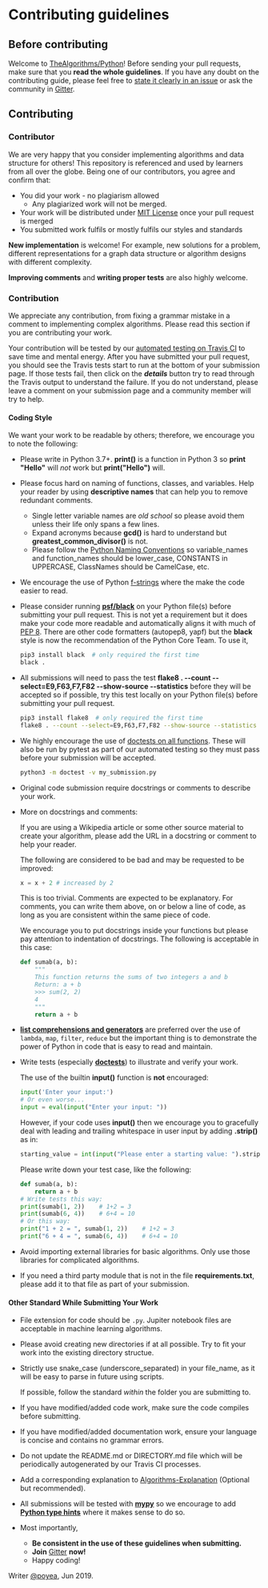 # Contributing guidelines

## Before contributing

Welcome to [TheAlgorithms/Python](https://github.com/TheAlgorithms/Python)! Before sending your pull requests, make sure that you **read the whole guidelines**. If you have any doubt on the contributing guide, please feel free to [state it clearly in an issue](https://github.com/TheAlgorithms/Python/issues/new) or ask the community in [Gitter](https://gitter.im/TheAlgorithms).

## Contributing

### Contributor

We are very happy that you consider implementing algorithms and data structure for others! This repository is referenced and used by learners from all over the globe. Being one of our contributors, you agree and confirm that:

- You did your work - no plagiarism allowed
  - Any plagiarized work will not be merged.
- Your work will be distributed under [MIT License](License) once your pull request is merged
- You submitted work fulfils or mostly fulfils our styles and standards

**New implementation** is welcome! For example, new solutions for a problem, different representations for a graph data structure or algorithm designs with different complexity.

**Improving comments** and **writing proper tests** are also highly welcome.

### Contribution

We appreciate any contribution, from fixing a grammar mistake in a comment to implementing complex algorithms. Please read this section if you are contributing your work.

Your contribution will be tested by our [automated testing on Travis CI](https://travis-ci.org/TheAlgorithms/Python/pull_requests) to save time and mental energy.  After you have submitted your pull request, you should see the Travis tests start to run at the bottom of your submission page.  If those tests fail, then click on the ___details___ button try to read through the Travis output to understand the failure.  If you do not understand, please leave a comment on your submission page and a community member will try to help.

#### Coding Style

We want your work to be readable by others; therefore, we encourage you to note the following:

- Please write in Python 3.7+.  __print()__ is a function in Python 3 so __print "Hello"__ will _not_ work but __print("Hello")__ will.

- Please focus hard on naming of functions, classes, and variables.  Help your reader by using __descriptive names__ that can help you to remove redundant comments.
    - Single letter variable names are _old school_ so please avoid them unless their life only spans a few lines.
    - Expand acronyms because __gcd()__ is hard to understand but __greatest_common_divisor()__ is not.
    - Please follow the [Python Naming Conventions](https://pep8.org/#prescriptive-naming-conventions) so variable_names and function_names should be lower_case, CONSTANTS in UPPERCASE, ClassNames should be CamelCase, etc.

- We encourage the use of Python [f-strings](https://realpython.com/python-f-strings/#f-strings-a-new-and-improved-way-to-format-strings-in-python) where the make the code easier to read.

- Please consider running [__psf/black__](https://github.com/python/black) on your Python file(s) before submitting your pull request.  This is not yet a requirement but it does make your code more readable and automatically aligns it with much of [PEP 8](https://www.python.org/dev/peps/pep-0008/).  There are other code formatters (autopep8, yapf) but the __black__ style is now the recommendation of the Python Core Team. To use it,
    ```bash
    pip3 install black  # only required the first time
    black .
    ```

- All submissions will need to pass the test __flake8 . --count --select=E9,F63,F7,F82 --show-source --statistics__ before they will be accepted so if possible, try this test locally on your Python file(s) before submitting your pull request.
    ```bash
    pip3 install flake8  # only required the first time
    flake8 . --count --select=E9,F63,F7,F82 --show-source --statistics
    ```

- We highly encourage the use of [doctests on all functions](https://docs.python.org/3/library/doctest.html).  These will also be run by pytest as part of our automated testing so they must pass before your submission will be accepted.
    ```bash
    python3 -m doctest -v my_submission.py
    ```

- Original code submission require docstrings or comments to describe your work.

- More on docstrings and comments:

  If you are using a Wikipedia article or some other source material to create your algorithm, please add the URL in a docstring or comment to help your reader.

  The following are considered to be bad and may be requested to be improved:

  ```python
  x = x + 2	# increased by 2
  ```

  This is too trivial. Comments are expected to be explanatory. For comments, you can write them above, on or below a line of code, as long as you are consistent within the same piece of code.

  We encourage you to put docstrings inside your functions but please pay attention to indentation of docstrings. The following is acceptable in this case:

  ```python
  def sumab(a, b):
      """
      This function returns the sums of two integers a and b
  	  Return: a + b
      >>> sum(2, 2)
      4
      """
      return a + b
  ```

- [__list comprehensions and generators__](https://docs.python.org/3/tutorial/datastructures.html#list-comprehensions) are preferred over the use of `lambda`, `map`, `filter`, `reduce` but the important thing is to demonstrate the power of Python in code that is easy to read and maintain.

- Write tests (especially [__doctests__](https://docs.python.org/3/library/doctest.html)) to illustrate and verify your work.

  The use of the builtin __input()__ function is **not** encouraged:

  ```python
  input('Enter your input:')
  # Or even worse...
  input = eval(input("Enter your input: "))
  ```

  However, if your code uses __input()__ then we encourage you to gracefully deal with leading and trailing whitespace in user input by adding __.strip()__ as in:

  ```python
  starting_value = int(input("Please enter a starting value: ").strip())
  ```

  Please write down your test case, like the following:

  ```python
  def sumab(a, b):
      return a + b
  # Write tests this way:
  print(sumab(1, 2))	# 1+2 = 3
  print(sumab(6, 4))	# 6+4 = 10
  # Or this way:
  print("1 + 2 = ", sumab(1, 2))	# 1+2 = 3
  print("6 + 4 = ", sumab(6, 4))	# 6+4 = 10
  ```

- Avoid importing external libraries for basic algorithms. Only use those libraries for complicated algorithms.

- If you need a third party module that is not in the file __requirements.txt__, please add it to that file as part of your submission.

#### Other Standard While Submitting Your Work

- File extension for code should be `.py`. Jupiter notebook files are acceptable in machine learning algorithms.

- Please avoid creating new directories if at all possible.  Try to fit your work into the existing directory structue.

- Strictly use snake_case (underscore_separated) in your file_name, as it will be easy to parse in future using scripts.

  If possible, follow the standard *within* the folder you are submitting to.

- If you have modified/added code work, make sure the code compiles before submitting.

- If you have modified/added documentation work, ensure your language is concise and contains no grammar errors.

- Do not update the README.md or DIRECTORY.md file which will be periodically autogenerated by our Travis CI processes.

- Add a corresponding explanation to [Algorithms-Explanation](https://github.com/TheAlgorithms/Algorithms-Explanation) (Optional but recommended).

- All submissions will be tested with [__mypy__](http://www.mypy-lang.org) so we encourage to add [__Python type hints__](https://docs.python.org/3/library/typing.html) where it makes sense to do so.

- Most importantly,

  - **Be consistent in the use of these guidelines when submitting.**
  - **Join** [Gitter](https://gitter.im/TheAlgorithms) **now!**
  - Happy coding!


Writer [@poyea](https://github.com/poyea), Jun 2019.
